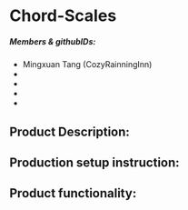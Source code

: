 # Chord-Scales
##### Members & githubIDs:
* Mingxuan Tang (CozyRainningInn)
*
*
*
*

## Product Description:


## Production setup instruction: 


## Product functionality:


